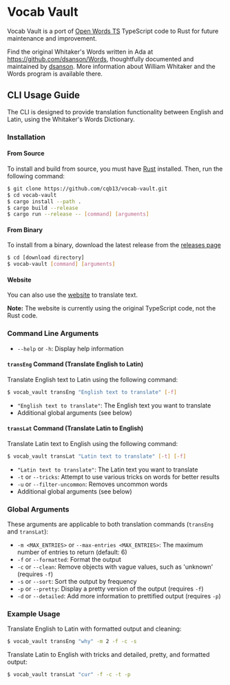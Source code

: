 # Vocab Vault

Vocab Vault is a port of [Open Words TS](https://github.com/Templar-Development/Open-Words-TS) TypeScript code to Rust for future maintenance and improvement.

Find the original Whitaker's Words written in Ada at https://github.com/dsanson/Words, thoughtfully documented and maintained by [dsanson](https://github.com/dsanson).  More information about William Whitaker and the Words program is available there.  

## CLI Usage Guide

The CLI is designed to provide translation functionality between English and Latin, using the Whitaker's Words Dictionary.

### Installation

#### From Source

To install and build from source, you must have [Rust](https://www.rust-lang.org/tools/install) installed. Then, run the following command:

```bash
$ git clone https://github.com/cqb13/vocab-vault.git
$ cd vocab-vault
$ cargo install --path .
$ cargo build --release
$ cargo run --release -- [command] [arguments]
```

#### From Binary

To install from a binary, download the latest release from the [releases page](https://github.com/cqb13/vocab-vault/releases)

```bash
$ cd [download directory]
$ vocab-vault [command] [arguments]
```

#### Website

You can also use the [website](https://learninglatin.net/translate) to translate text.

**Note:** The website is currently using the original TypeScript code, not the Rust code.

### Command Line Arguments

- `--help` or `-h`: Display help information

#### `transEng` Command (Translate English to Latin)

Translate English text to Latin using the following command:

```bash
$ vocab_vault transEng "English text to translate" [-f]
```

- `"English text to translate"`: The English text you want to translate
- Additional global arguments (see below)

#### `transLat` Command (Translate Latin to English)

Translate Latin text to English using the following command:

```bash
$ vocab_vault transLat "Latin text to translate" [-t] [-f]
```

- `"Latin text to translate"`: The Latin text you want to translate
- `-t` or `--tricks`: Attempt to use various tricks on words for better results
- `-u` or `--filter-uncommon`: Removes uncommon words
- Additional global arguments (see below)

### Global Arguments

These arguments are applicable to both translation commands (`transEng` and `transLat`):

- `-m <MAX_ENTRIES>` or `--max-entries <MAX_ENTRIES>`: The maximum number of entries to return (default: 6)
- `-f` or `--formatted`: Format the output
- `-c` or `--clean`: Remove objects with vague values, such as 'unknown' (requires `-f`)
- `-s` or `--sort`: Sort the output by frequency
- `-p` or `--pretty`: Display a pretty version of the output (requires `-f`)
- `-d` or `--detailed`: Add more information to prettified output (requires `-p`)

### Example Usage

Translate English to Latin with formatted output and cleaning:

```bash
$ vocab_vault transEng "why" -m 2 -f -c -s
```

Translate Latin to English with tricks and detailed, pretty, and formatted output:

```bash
$ vocab_vault transLat "cur" -f -c -t -p
```
